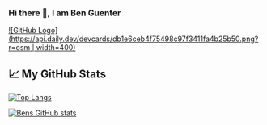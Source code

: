 ### Hi there 👋, I am Ben Guenter

[![GitHub Logo](https://api.daily.dev/devcards/db1e6ceb4f75498c97f3411fa4b25b50.png?r=osm | width=400)](https://app.daily.dev/benguenter)

## &#x1f4c8; My GitHub Stats

[![Top Langs](https://github-readme-stats.vercel.app/api/top-langs/?username=benguenter&hide=java,html,css&theme=radical)](https://github.com/anuraghazra/github-readme-stats)

[![Bens GitHub stats](https://github-readme-stats.vercel.app/api?username=benguenter&theme=radical)](https://github.com/anuraghazra/github-readme-stats)

<!--
**benguenter/benguenter** is a ✨ _special_ ✨ repository because its `README.md` (this file) appears on your GitHub profile.

Here are some ideas to get you started:

- 🔭 I’m currently working on ...
- 🌱 I’m currently learning ...
- 👯 I’m looking to collaborate on ...
- 🤔 I’m looking for help with ...
- 💬 Ask me about ...
- 📫 How to reach me: ...
- 😄 Pronouns: ...
- ⚡ Fun fact: ...
-->
